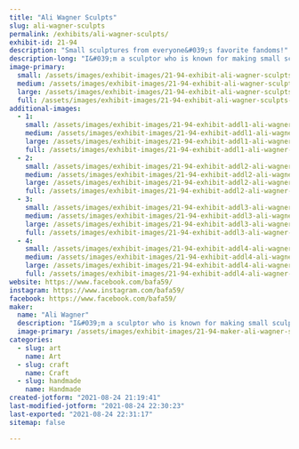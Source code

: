 ```yaml
---
title: "Ali Wagner Sculpts"
slug: ali-wagner-sculpts
permalink: /exhibits/ali-wagner-sculpts/
exhibit-id: 21-94
description: "Small sculptures from everyone&#039;s favorite fandoms!"
description-long: "I&#039;m a sculptor who is known for making small sculptures from everyone&#039;s favorite fandoms. All my work is hand sculpted, then are molded and cast in plastic resin, and then hand painted. They&#039;re perfect for bringing a little joy to the little spaces in your home that could use some fun and color. I love having the chance to share my sculptures with people who are interested in how it&#039;s all made!"
image-primary: 
  small: /assets/images/exhibit-images/21-94-exhibit-ali-wagner-sculpts-39162765-2130916267149767-4411838407005700096-n-small.jpg
  medium: /assets/images/exhibit-images/21-94-exhibit-ali-wagner-sculpts-39162765-2130916267149767-4411838407005700096-n-medium.jpg
  large: /assets/images/exhibit-images/21-94-exhibit-ali-wagner-sculpts-39162765-2130916267149767-4411838407005700096-n-large.jpg
  full: /assets/images/exhibit-images/21-94-exhibit-ali-wagner-sculpts-39162765-2130916267149767-4411838407005700096-n-full.jpg
additional-images: 
  - 1:
    small: /assets/images/exhibit-images/21-94-exhibit-addl1-ali-wagner-sculpts-123406099-2722000444708010-5665664646729402847-n-small.jpg
    medium: /assets/images/exhibit-images/21-94-exhibit-addl1-ali-wagner-sculpts-123406099-2722000444708010-5665664646729402847-n-medium.jpg
    large: /assets/images/exhibit-images/21-94-exhibit-addl1-ali-wagner-sculpts-123406099-2722000444708010-5665664646729402847-n-large.jpg
    full: /assets/images/exhibit-images/21-94-exhibit-addl1-ali-wagner-sculpts-123406099-2722000444708010-5665664646729402847-n-full.jpg
  - 2:
    small: /assets/images/exhibit-images/21-94-exhibit-addl2-ali-wagner-sculpts-224742916-2939856646255721-6137208277736253268-n-small.jpg
    medium: /assets/images/exhibit-images/21-94-exhibit-addl2-ali-wagner-sculpts-224742916-2939856646255721-6137208277736253268-n-medium.jpg
    large: /assets/images/exhibit-images/21-94-exhibit-addl2-ali-wagner-sculpts-224742916-2939856646255721-6137208277736253268-n-large.jpg
    full: /assets/images/exhibit-images/21-94-exhibit-addl2-ali-wagner-sculpts-224742916-2939856646255721-6137208277736253268-n-full.jpg
  - 3:
    small: /assets/images/exhibit-images/21-94-exhibit-addl3-ali-wagner-sculpts-46514464-2187085821532811-1753442418889326592-o-small.jpg
    medium: /assets/images/exhibit-images/21-94-exhibit-addl3-ali-wagner-sculpts-46514464-2187085821532811-1753442418889326592-o-medium.jpg
    large: /assets/images/exhibit-images/21-94-exhibit-addl3-ali-wagner-sculpts-46514464-2187085821532811-1753442418889326592-o-large.jpg
    full: /assets/images/exhibit-images/21-94-exhibit-addl3-ali-wagner-sculpts-46514464-2187085821532811-1753442418889326592-o-full.jpg
  - 4:
    small: /assets/images/exhibit-images/21-94-exhibit-addl4-ali-wagner-sculpts-70b3f8117d36ef5eba15950cfb7506b1-small.jpg
    medium: /assets/images/exhibit-images/21-94-exhibit-addl4-ali-wagner-sculpts-70b3f8117d36ef5eba15950cfb7506b1-medium.jpg
    large: /assets/images/exhibit-images/21-94-exhibit-addl4-ali-wagner-sculpts-70b3f8117d36ef5eba15950cfb7506b1-large.jpg
    full: /assets/images/exhibit-images/21-94-exhibit-addl4-ali-wagner-sculpts-70b3f8117d36ef5eba15950cfb7506b1-full.jpg
website: https://www.facebook.com/bafa59/
instagram: https://www.instagram.com/bafa59/
facebook: https://www.facebook.com/bafa59/
maker: 
  name: "Ali Wagner"
  description: "I&#039;m a sculptor who is known for making small sculptures from everyone&#039;s favorite fandoms. All my work is hand sculpted, then are molded and cast in plastic resin, and then hand painted. They&#039;re perfect for bringing a little joy to the little spaces in your home that could use some fun and color. I love having the chance to share my sculptures with people who are interested in how it&#039;s all made!"
  image-primary: /assets/images/exhibit-images/21-94-maker-ali-wagner-sculpts-44846077-2172485049659555-3873548257422475264-o-medium.jpg
categories: 
  - slug: art
    name: Art
  - slug: craft
    name: Craft
  - slug: handmade
    name: Handmade
created-jotform: "2021-08-24 21:19:41"
last-modified-jotform: "2021-08-24 22:30:23"
last-exported: "2021-08-24 22:31:17"
sitemap: false

---
```


